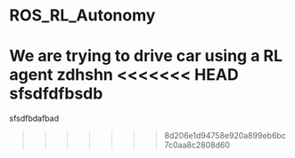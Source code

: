 # ROS_RL_Autonomy

We are trying to drive car using a RL agent
zdhshn
<<<<<<< HEAD
sfsdfdfbsdb
=======
sfsdfbdafbad
>>>>>>> 8d206e1d94758e920a899eb6bc7c0aa8c2808d60
